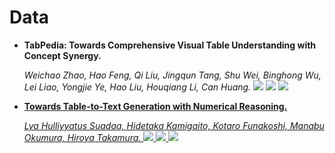 # Data

- __TabPedia: Towards Comprehensive Visual Table Understanding with Concept Synergy.__

  _Weichao Zhao, Hao Feng, Qi Liu, Jingqun Tang, Shu Wei, Binghong Wu, Lei Liao, Yongjie Ye, Hao Liu, Houqiang Li, Can Huang._  <img src='https://img.shields.io/badge/arXiv-2024-darkred'> <img src='https://img.shields.io/badge/PDF-blue'> <a href='https://arxiv.org/abs/2406.01326'> <img src='https://img.shields.io/badge/Dataset-gold'> <a href='https://huggingface.co/datasets/ByteDance/ComTQA'>

- __Towards Table-to-Text Generation with Numerical Reasoning.__
 
  _Lya Hulliyyatus Suadaa, Hidetaka Kamigaito, Kotaro Funakoshi, Manabu Okumura, Hiroya Takamura._ <img src='https://img.shields.io/badge/ACL-2021-darkred'> <img src='https://img.shields.io/badge/PDF-blue'> <a href='https://aclanthology.org/2021.acl-long.115.pdf'> <img src='https://img.shields.io/badge/Dataset-gold'> <a href='https://huggingface.co/datasets/kasnerz/numericnlg?row=0'>
